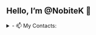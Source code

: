 ## Hello, I’m @NobiteK 👋

<details>
  <summary> - 📫 My Contacts:</summary>
  <a href="https://www.youtube.com/nobitek">Youtube</a><br>
  <a href="https://discord.com/users/430436408386125824">Discord</a><br>
</details>
